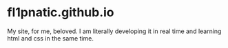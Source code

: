 # fl1pnatic.github.io
My site, for me, beloved. I am literally developing it in real time and learning html and css in the same time.
